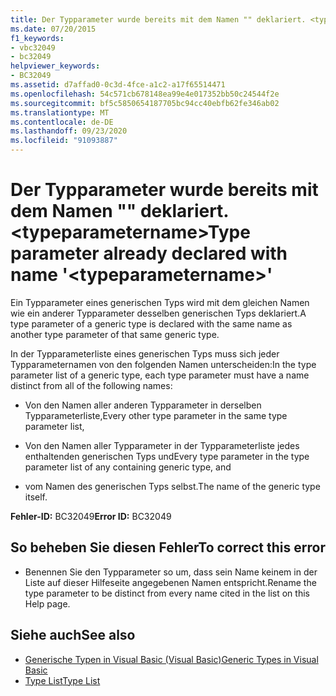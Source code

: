 ```yaml
---
title: Der Typparameter wurde bereits mit dem Namen "" deklariert. <typeparametername>
ms.date: 07/20/2015
f1_keywords:
- vbc32049
- bc32049
helpviewer_keywords:
- BC32049
ms.assetid: d7affad0-0c3d-4fce-a1c2-a17f65514471
ms.openlocfilehash: 54c571cb678148ea99e4e017352bb50c24544f2e
ms.sourcegitcommit: bf5c5850654187705bc94cc40ebfb62fe346ab02
ms.translationtype: MT
ms.contentlocale: de-DE
ms.lasthandoff: 09/23/2020
ms.locfileid: "91093887"
---
```

# <a name="type-parameter-already-declared-with-name-typeparametername"></a><span data-ttu-id="ed552-102">Der Typparameter wurde bereits mit dem Namen "" deklariert. \<typeparametername></span><span class="sxs-lookup"><span data-stu-id="ed552-102">Type parameter already declared with name '\<typeparametername>'</span></span>

<span data-ttu-id="ed552-103">Ein Typparameter eines generischen Typs wird mit dem gleichen Namen wie ein anderer Typparameter desselben generischen Typs deklariert.</span><span class="sxs-lookup"><span data-stu-id="ed552-103">A type parameter of a generic type is declared with the same name as another type parameter of that same generic type.</span></span>  
  
 <span data-ttu-id="ed552-104">In der Typparameterliste eines generischen Typs muss sich jeder Typparameternamen von den folgenden Namen unterscheiden:</span><span class="sxs-lookup"><span data-stu-id="ed552-104">In the type parameter list of a generic type, each type parameter must have a name distinct from all of the following names:</span></span>  
  
- <span data-ttu-id="ed552-105">Von den Namen aller anderen Typparameter in derselben Typparameterliste,</span><span class="sxs-lookup"><span data-stu-id="ed552-105">Every other type parameter in the same type parameter list,</span></span>  
  
- <span data-ttu-id="ed552-106">Von den Namen aller Typparameter in der Typparameterliste jedes enthaltenden generischen Typs und</span><span class="sxs-lookup"><span data-stu-id="ed552-106">Every type parameter in the type parameter list of any containing generic type, and</span></span>  
  
- <span data-ttu-id="ed552-107">vom Namen des generischen Typs selbst.</span><span class="sxs-lookup"><span data-stu-id="ed552-107">The name of the generic type itself.</span></span>  
  
 <span data-ttu-id="ed552-108">**Fehler-ID:** BC32049</span><span class="sxs-lookup"><span data-stu-id="ed552-108">**Error ID:** BC32049</span></span>  
  
## <a name="to-correct-this-error"></a><span data-ttu-id="ed552-109">So beheben Sie diesen Fehler</span><span class="sxs-lookup"><span data-stu-id="ed552-109">To correct this error</span></span>  
  
- <span data-ttu-id="ed552-110">Benennen Sie den Typparameter so um, dass sein Name keinem in der Liste auf dieser Hilfeseite angegebenen Namen entspricht.</span><span class="sxs-lookup"><span data-stu-id="ed552-110">Rename the type parameter to be distinct from every name cited in the list on this Help page.</span></span>  
  
## <a name="see-also"></a><span data-ttu-id="ed552-111">Siehe auch</span><span class="sxs-lookup"><span data-stu-id="ed552-111">See also</span></span>

- [<span data-ttu-id="ed552-112">Generische Typen in Visual Basic (Visual Basic)</span><span class="sxs-lookup"><span data-stu-id="ed552-112">Generic Types in Visual Basic</span></span>](../programming-guide/language-features/data-types/generic-types.md)
- [<span data-ttu-id="ed552-113">Type List</span><span class="sxs-lookup"><span data-stu-id="ed552-113">Type List</span></span>](../language-reference/statements/type-list.md)
